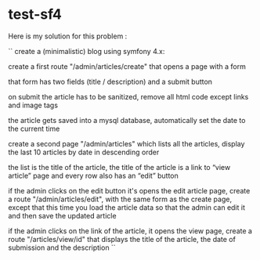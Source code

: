 # test-sf4

Here is my solution for this problem :

``
create a (minimalistic) blog using symfony 4.x:
 
create a first route "/admin/articles/create" that opens a page with a form
 
that form has two fields (title / description) and a submit button
 
on submit the article has to be sanitized, remove all html code except links and image tags
 
the article gets saved into a mysql database, automatically set the date to the current time
 
create a second page "/admin/articles" which lists all the articles, display the last 10 articles by date in descending order
 
the list is the title of the article, the title of the article is a link to “view article” page and every row also has an “edit” button
 
if the admin clicks on the edit button it's opens the edit article page, create a route "/admin/articles/edit", with the same form as the create page, except that this time you load the article data so that the admin can edit it and then save the updated article
 
if the admin clicks on the link of the article, it opens the view page, create a route "/articles/view/id" that displays the title of the article, the date of submission and the description
``
